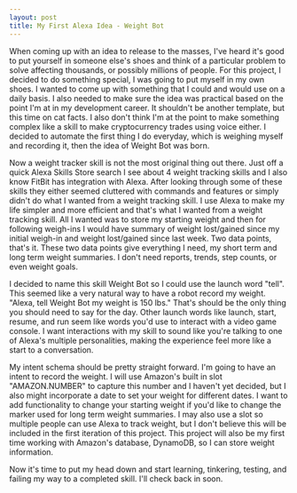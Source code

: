 ```yaml
---
layout: post
title: My First Alexa Idea - Weight Bot
---
```


When coming up with an idea to release to the masses, I've heard it's good to put yourself in someone else's shoes and think of a particular problem to solve affecting thousands, or possibly millions of people. For this project, I decided to do something special, I was going to put myself in my own shoes. I wanted to come up with something that I could and would use on a daily basis. I also needed to make sure the idea was practical based on the point I'm at in my development career. It shouldn't be another template, but this time on cat facts. I also don't think I'm at the point to make something complex like a skill to make cryptocurrency trades using voice either. I decided to automate the first thing I do everyday, which is weighing myself and recording it, then the idea of Weight Bot was born.

Now a weight tracker skill is not the most original thing out there. Just off a quick Alexa Skills Store search I see about 4 weight tracking skills and I also know FitBit has integration with Alexa. After looking through some of these skills they either seemed cluttered with commands and features or simply didn't do what I wanted from a weight tracking skill. I use Alexa to make my life simpler and more efficient and that's what I wanted from a weight tracking skill. All I wanted was to store my starting weight and then for following weigh-ins I would have summary of weight lost/gained since my initial weigh-in and weight lost/gained since last week. Two data points, that's it. These two data points give everything I need, my short term and long term weight summaries. I don't need reports, trends, step counts, or even weight goals.

I decided to name this skill Weight Bot so I could use the launch word "tell". This seemed like a very natural way to have a robot record my weight. "Alexa, tell Weight Bot my weight is 150 lbs." That's should be the only thing you should need to say for the day. Other launch words like launch, start, resume, and run seem like words you'd use to interact with a video game console. I want interactions with my skill to sound like you're talking to one of Alexa's multiple personalities, making the experience feel more like a start to a conversation.

My intent schema should be pretty straight forward. I'm going to have an intent to record the weight. I will use Amazon's built in slot "AMAZON.NUMBER" to capture this number and I haven't yet decided, but I also might incorporate a date to set your weight for different dates. I want to add functionality to change your starting weight if you'd like to change the marker used for long term weight summaries. I may also use a slot so multiple people can use Alexa to track weight, but I don't believe this will be included in the first iteration of this project. This project will also be my first time working with Amazon's database, DynamoDB, so I can store weight information. 

Now it's time to put my head down and start learning, tinkering, testing, and failing my way to a completed skill. I'll check back in soon.                  